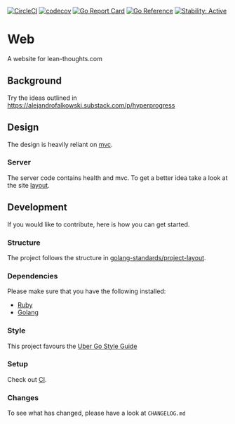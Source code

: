 [![CircleCI](https://circleci.com/gh/alexfalkowski/web.svg?style=svg)](https://circleci.com/gh/alexfalkowski/web)
[![codecov](https://codecov.io/gh/alexfalkowski/web/graph/badge.svg?token=S9SPVVYQAY)](https://codecov.io/gh/alexfalkowski/web)
[![Go Report Card](https://goreportcard.com/badge/github.com/alexfalkowski/web)](https://goreportcard.com/report/github.com/alexfalkowski/web)
[![Go Reference](https://pkg.go.dev/badge/github.com/alexfalkowski/web.svg)](https://pkg.go.dev/github.com/alexfalkowski/web)
[![Stability: Active](https://masterminds.github.io/stability/active.svg)](https://masterminds.github.io/stability/active.html)

# Web

A website for lean-thoughts.com

## Background

Try the ideas outlined in https://alejandrofalkowski.substack.com/p/hyperprogress

## Design

The design is heavily reliant on [mvc](https://github.com/alexfalkowski/go-service/tree/master/net/http/mvc).

### Server

The server code contains health and mvc. To get a better idea take a look at the site [layout](internal/site).

## Development

If you would like to contribute, here is how you can get started.

### Structure

The project follows the structure in [golang-standards/project-layout](https://github.com/golang-standards/project-layout).

### Dependencies

Please make sure that you have the following installed:
- [Ruby](https://www.ruby-lang.org/en/)
- [Golang](https://go.dev/)

### Style

This project favours the [Uber Go Style Guide](https://github.com/uber-go/guide/blob/master/style.md)

### Setup

Check out [CI](.circleci/config.yml).

### Changes

To see what has changed, please have a look at `CHANGELOG.md`
